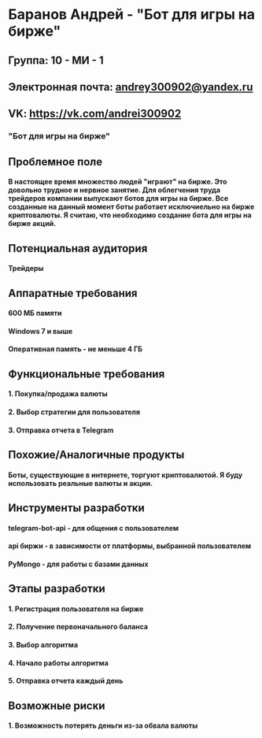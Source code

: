 # Баранов Андрей - "Бот для игры на бирже"
## Группа: 10 - МИ - 1
## Электронная почта: andrey300902@yandex.ru
## VK: https://vk.com/andrei300902
### "Бот для игры на бирже"
## Проблемное поле
#### В настоящее время множество людей "играют" на бирже. Это довольно трудное и нервное занятие. Для облегчения труда трейдеров компании выпускают ботов для игры на бирже. Все созданные на данный момент боты работает исключиельно на бирже криптовалюты. Я считаю, что необходимо создание бота для игры на бирже акций.
## Потенциальная аудитория
#### Трейдеры
## Аппаратные требования
#### 600 МБ памяти
#### Windows 7 и выше
#### Оперативная память - не меньше 4 ГБ
## Функциональные требования
#### 1. Покупка/продажа валюты
#### 2. Выбор стратегии для пользователя
#### 3. Отправка отчета в Telegram
## Похожие/Аналогичные продукты
#### Боты, существующие в интернете, торгуют криптовалютой. Я буду использовать реальные валюты и акции.
## Инструменты разработки
#### telegram-bot-api - для общения с пользователем
#### api биржи - в зависимости от платформы, выбранной пользователем
#### PyMongo - для работы с базами данных
## Этапы разработки
#### 1. Регистрация пользователя на бирже
#### 2. Получение первоначального баланса
#### 3. Выбор алгоритма
#### 4. Начало работы алгоритма
#### 5. Отправка отчета каждый день
## Возможные риски
#### 1. Возможность потерять деньги из-за обвала валюты
